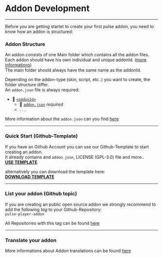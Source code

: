 # Addon Development

---

Before you are getting startet to create your first pulse addon, you need to know how an addon is structured:  

### Addon Structure
An addon consists of one Main folder which contains all the addon files.  
Each addon should have his own individual and unique addonId. ([more informations](/development/misc/addonid.md))  
The main folder should always have the same name as the addonId.  

Depending on the addon-type (skin, script, etc..) you want to create, the folder structure differ.  
An `addon.json` file is always required:

- 📁 [`<addonId>`](/development/misc/addonid.md)
  - 📰 [`addon.json`](/development/addon/addonjson.md) *required*
  - . . .

More information about the `addon.json` can you find [here](/development/addon/addonjson.md)

---
### Quick Start (Github-Template)
If you have an Github Account you can use our Github-Template to start creating an addon.  
It already contains and `addon.json`, LICENSE (GPL-3.0) file and more..  
[**USE TEMPLATE**](https://github.com/PulseMedia/PulseAddonTemplate/generate)

alternatively you can download the template here:  
[**DOWNLOAD TEMPLATE**](https://github.com/PulseMedia/PulseAddonTemplate/archive/refs/heads/main.zip)

---
### List your addon (Github topic)
If you are creating an public open source addon we strongly recommend to add the following *tag* to your Github-Repository:  
`pulse-player-addon`  

All Repositories with this tag can be found [here](https://github.com/topics/pulse-player-addon)

---
### Translate your addon
More informations about Addon translations can be found [here](/development/addon/addonLang.md)
